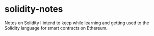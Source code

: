 # solidity-notes
Notes on Solidity I intend to keep while learning and getting used to the Solidity language for smart contracts on Ethereum.

